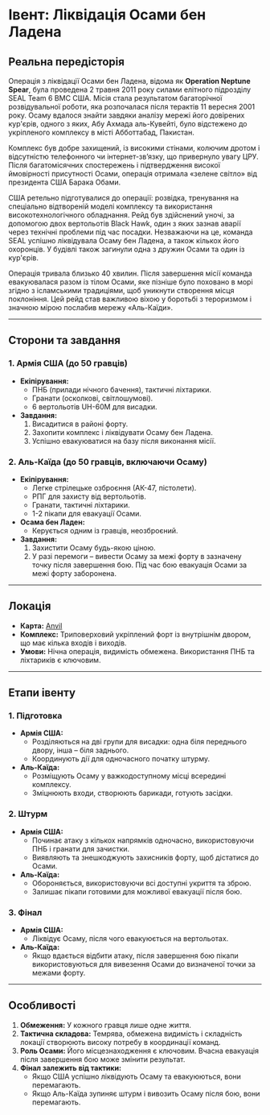 # Івент: Ліквідація Осами бен Ладена

## Реальна передісторія

Операція з ліквідації Осами бен Ладена, відома як **Operation Neptune Spear**, була проведена 2 травня 2011 року силами елітного підрозділу SEAL Team 6 ВМС США. Місія стала результатом багаторічної розвідувальної роботи, яка розпочалася після терактів 11 вересня 2001 року. Осаму вдалося знайти завдяки аналізу мережі його довірених кур'єрів, одного з яких, Абу Ахмада аль-Кувейті, було відстежено до укріпленого комплексу в місті Абботтабад, Пакистан.

Комплекс був добре захищений, із високими стінами, колючим дротом і відсутністю телефонного чи інтернет-зв’язку, що привернуло увагу ЦРУ. Після багатомісячних спостережень і підтвердження високої ймовірності присутності Осами, операція отримала «зелене світло» від президента США Барака Обами.

США ретельно підготувалися до операції: розвідка, тренування на спеціально відтвореній моделі комплексу та використання високотехнологічного обладнання. Рейд був здійснений уночі, за допомогою двох вертольотів Black Hawk, один з яких зазнав аварії через технічні проблеми під час посадки. Незважаючи на це, команда SEAL успішно ліквідувала Осаму бен Ладена, а також кількох його охоронців. У будівлі також загинули одна з дружин Осами та один із кур'єрів.

Операція тривала близько 40 хвилин. Після завершення місії команда евакуювалася разом із тілом Осами, яке пізніше було поховано в морі згідно з ісламськими традиціями, щоб уникнути створення місця поклоніння. Цей рейд став важливою віхою у боротьбі з тероризмом і значною мірою послабив мережу «Аль-Каїди».

---

## Сторони та завдання

### 1. Армія США (до 50 гравців)

- **Екіпірування:**
  - ПНБ (прилади нічного бачення), тактичні ліхтарики.
  - Гранати (осколкові, світлошумові).
  - 6 вертольотів UH-60M для висадки.
- **Завдання:**
  1. Висадитися в районі форту.
  2. Захопити комплекс і ліквідувати Осаму бен Ладена.
  3. Успішно евакуюватися на базу після виконання місії.

### 2. Аль-Каїда (до 50 гравців, включаючи Осаму)

- **Екіпірування:**
  - Легке стрілецьке озброєння (АК-47, пістолети).
  - РПГ для захисту від вертольотів.
  - Гранати, тактичні ліхтарики.
  - 1-2 пікапи для евакуації Осами.
- **Осама бен Ладен:**
  - Керується одним із гравців, неозброєний.
- **Завдання:**
  1. Захистити Осаму будь-якою ціною.
  2. У разі перемоги – вивести Осаму за межі форту в зазначену точку після завершення бою. Під час бою евакуація Осами за межі форту заборонена.

---

## Локація

- **Карта:** [Anvil](https://squadmaps.com/?map=Anvil)
- **Комплекс:** Триповерховий укріплений форт із внутрішнім двором, що має кілька входів і виходів.
- **Умови:** Нічна операція, видимість обмежена. Використання ПНБ та ліхтариків є ключовим.

---

## Етапи івенту

### 1. Підготовка

- **Армія США:**
  - Розділяються на дві групи для висадки: одна біля переднього двору, інша – біля заднього.
  - Координують дії для одночасного початку штурму.
- **Аль-Каїда:**
  - Розміщують Осаму у важкодоступному місці всередині комплексу.
  - Зміцнюють входи, створюють барикади, готують засідки.

### 2. Штурм

- **Армія США:**
  - Починає атаку з кількох напрямків одночасно, використовуючи ПНБ і гранати для зачистки.
  - Виявляють та знешкоджують захисників форту, щоб дістатися до Осами.
- **Аль-Каїда:**
  - Обороняється, використовуючи всі доступні укриття та зброю.
  - Залишає пікапи готовими для можливої евакуації після бою.

### 3. Фінал

- **Армія США:**
  - Ліквідує Осаму, після чого евакуюється на вертольотах.
- **Аль-Каїда:**
  - Якщо вдається відбити атаку, після завершення бою пікапи використовуються для вивезення Осами до визначеної точки за межами форту.

---

## Особливості

1. **Обмеження:** У кожного гравця лише одне життя.
2. **Тактична складова:** Темрява, обмежена видимість і складність локації створюють високу потребу в координації команд.
3. **Роль Осами:** Його місцезнаходження є ключовим. Вчасна евакуація після завершення бою може змінити результат.
4. **Фінал залежить від тактики:**
   - Якщо США успішно ліквідують Осаму та евакуюються, вони перемагають.
   - Якщо Аль-Каїда зупиняє штурм і вивозить Осаму після бою, вони перемагають.
